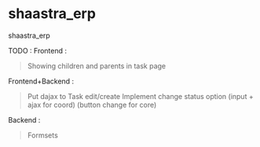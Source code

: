 shaastra_erp
============

shaastra_erp

TODO : 
Frontend :
> Showing children and parents in task page

Frontend+Backend :
> Put dajax to Task edit/create
> Implement change status option (input + ajax for coord) (button change for core)

Backend :
> Formsets

